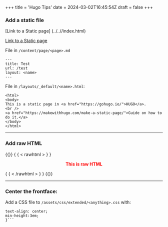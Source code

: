 +++
title = 'Hugo Tips'
date = 2024-03-02T16:45:54Z
draft = false
+++
### Add a static file

[Link to a Static page] (../../<page>/index.html)

[Link to a Static page](../../page/index.html)

File in `/content/page/<page>.md`
```
---
title: Test
url: /test
layout: <name>
---
```

File in `/layouts/_default/<name>.html`:

```
<html>
<body>
This is a static page in <a href="https://gohugo.io/">HUGO</a>.
<br />
<a href="https://makewithhugo.com/make-a-static-page/">Guide on how to do it.</a>
</body>
</html>
```
---
### Add raw HTML
{{<rawhtml>}}
{ { < rawhtml > } }
<p align="center" style="color: red;"><strong>This is raw HTML</strong></p>
{ { < /rawhtml > } }
{{</rawhtml>}}

---

### Center the frontface:

Add a CSS file to `/assets/css/extended/<anything>.css` with:

```.first-entry {
text-align: center;
min-height:3em;
}```
